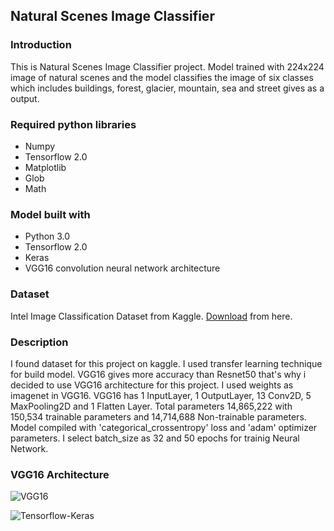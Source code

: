 ## Natural Scenes Image Classifier

### Introduction
This is Natural Scenes Image Classifier project. Model trained with 224x224 image of natural scenes and the model classifies the image of six classes which includes buildings, forest, glacier, mountain, sea and street gives as a output.

### Required python libraries
- Numpy
- Tensorflow 2.0
- Matplotlib
- Glob
- Math

### Model built with
- Python 3.0
- Tensorflow 2.0
- Keras
- VGG16 convolution neural network architecture

### Dataset
Intel Image Classification Dataset from Kaggle.
[Download](https://www.kaggle.com/puneet6060/intel-image-classification) from here.

### Description
I found dataset for this project on kaggle. I used transfer learning technique for build model. VGG16 gives more accuracy than Resnet50 that's why i decided to use VGG16 architecture for this project. I used weights as imagenet in VGG16. VGG16 has 1 InputLayer, 1 OutputLayer, 13 Conv2D, 5 MaxPooling2D and 1 Flatten Layer. Total parameters 14,865,222 with 150,534 trainable parameters and 14,714,688 Non-trainable parameters. Model compiled with 'categorical_crossentropy' loss and 'adam' optimizer parameters.  I select batch_size as 32 and 50 epochs for trainig Neural Network.

### VGG16 Architecture
![VGG16](https://neurohive.io/wp-content/uploads/2018/11/vgg16-1-e1542731207177.png)

![Tensorflow-Keras](https://res.cloudinary.com/practicaldev/image/fetch/s---CuIRi0J--/c_imagga_scale,f_auto,fl_progressive,h_900,q_auto,w_1600/https://thepracticaldev.s3.amazonaws.com/i/mf5cfpdcw33dyvih6jut.png)
